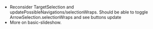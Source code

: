 * Reconsider TargetSelection and updatePossibleNavigations/selectionWraps.
  Should be able to toggle ArrowSelection.selectionWraps and see buttons update
* More on basic-slideshow.
